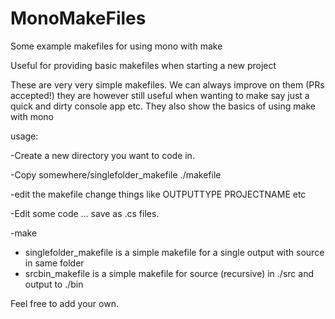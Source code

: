 # MonoMakeFiles

Some example makefiles for using mono with make

Useful for providing basic makefiles when starting a new project

These are very very simple makefiles. We can always improve on them (PRs accepted!) they are however still useful when wanting to make say just a quick and dirty console app etc. They also show the basics of using make with mono

usage:

-Create a new directory you want to code in.

-Copy somewhere/singlefolder_makefile ./makefile

-edit the makefile change things like OUTPUTTYPE PROJECTNAME etc

-Edit some code ... save as .cs files.

-make

- singlefolder_makefile is a simple makefile for a single output with source in same folder
- srcbin_makefile is a simple makefile for source (recursive) in ./src and output to ./bin

Feel free to add your own.
